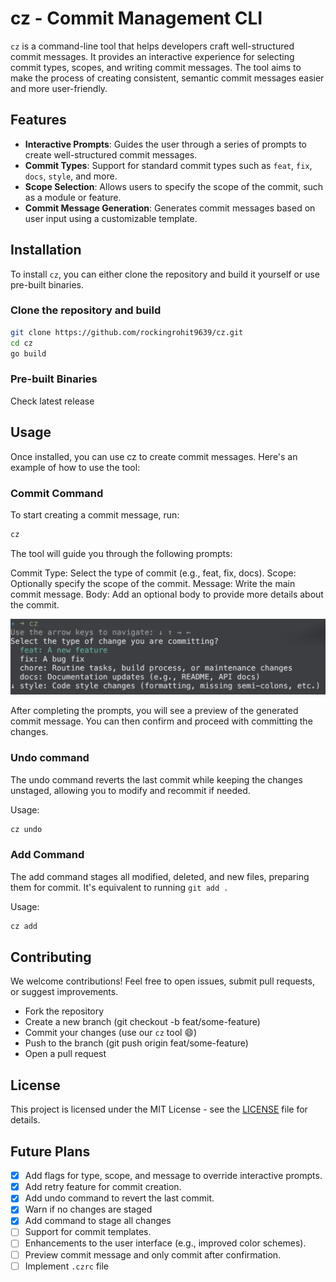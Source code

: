 # cz - Commit Management CLI

`cz` is a command-line tool that helps developers craft well-structured commit messages. It provides an interactive experience for selecting commit types, scopes, and writing commit messages. The tool aims to make the process of creating consistent, semantic commit messages easier and more user-friendly.

## Features

- **Interactive Prompts**: Guides the user through a series of prompts to create well-structured commit messages.
- **Commit Types**: Support for standard commit types such as `feat`, `fix`, `docs`, `style`, and more.
- **Scope Selection**: Allows users to specify the scope of the commit, such as a module or feature.
- **Commit Message Generation**: Generates commit messages based on user input using a customizable template.

## Installation

To install `cz`, you can either clone the repository and build it yourself or use pre-built binaries.

### Clone the repository and build

```bash
git clone https://github.com/rockingrohit9639/cz.git
cd cz
go build
```

### Pre-built Binaries

Check latest release

## Usage

Once installed, you can use cz to create commit messages. Here's an example of how to use the tool:

### Commit Command

To start creating a commit message, run:

```sh
cz
```

The tool will guide you through the following prompts:

Commit Type: Select the type of commit (e.g., feat, fix, docs).
Scope: Optionally specify the scope of the commit.
Message: Write the main commit message.
Body: Add an optional body to provide more details about the commit.

![type-input](./images/type-input.png)

After completing the prompts, you will see a preview of the generated commit message. You can then confirm and proceed with committing the changes.

### Undo command

The undo command reverts the last commit while keeping the changes unstaged, allowing you to modify and recommit if needed.

Usage:

```sh
cz undo
```

### Add Command

The add command stages all modified, deleted, and new files, preparing them for commit. It's equivalent to running `git add .`

Usage:

```sh
cz add
```

## Contributing

We welcome contributions! Feel free to open issues, submit pull requests, or suggest improvements.

- Fork the repository
- Create a new branch (git checkout -b feat/some-feature)
- Commit your changes (use our `cz` tool 😄)
- Push to the branch (git push origin feat/some-feature)
- Open a pull request

## License

This project is licensed under the MIT License - see the [LICENSE](./LICENSE) file for details.

## Future Plans

- [x] Add flags for type, scope, and message to override interactive prompts.
- [x] Add retry feature for commit creation.
- [x] Add undo command to revert the last commit.
- [x] Warn if no changes are staged
- [x] Add command to stage all changes
- [ ] Support for commit templates.
- [ ] Enhancements to the user interface (e.g., improved color schemes).
- [ ] Preview commit message and only commit after confirmation.
- [ ] Implement `.czrc` file
